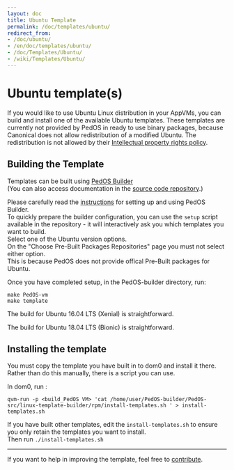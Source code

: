 ```yaml
---
layout: doc
title: Ubuntu Template
permalink: /doc/templates/ubuntu/
redirect_from:
- /doc/ubuntu/
- /en/doc/templates/ubuntu/
- /doc/Templates/Ubuntu/
- /wiki/Templates/Ubuntu/
---
```


Ubuntu template(s)
==================

If you would like to use Ubuntu Linux distribution in your AppVMs, you can build and install one of the available Ubuntu templates.
These templates are currently not provided by PedOS in ready to use binary packages, because Canonical does not allow redistribution of a modified Ubuntu.
The redistribution is not allowed by their [Intellectual property rights policy][IP].

Building the Template
-------

Templates can be built using [PedOS Builder][builder]  
(You can also access documentation in the [source code repository][repo].)

Please carefully read the [instructions][builder] for setting up and using PedOS Builder.  
To quickly prepare the builder configuration, you can use the `setup` script available in the repository - it will interactively ask you which templates you want to build.  
Select one of the Ubuntu version options.  
On the "Choose Pre-Built Packages Repositories" page you must not select either option.  
This is because PedOS does not provide offical Pre-Built packages for Ubuntu.  

Once you have completed setup, in the PedOS-builder directory, run:
```
make PedOS-vm
make template
```

The build for Ubuntu 16.04 LTS (Xenial) is straightforward.

The build for Ubuntu 18.04 LTS (Bionic) is straightforward.



Installing the template
-------

You must copy the template you have built in to dom0 and install it there.  
Rather than do this manually, there is a script you can use.  

In dom0, run :
```
qvm-run -p <build_PedOS VM> 'cat /home/user/PedOS-builder/PedOS-src/linux-template-builder/rpm/install-templates.sh ' > install-templates.sh
```
If you have built other templates, edit the `install-templates.sh` to ensure you only retain the templates you want to install.  
Then run `./install-templates.sh`

----------
If you want to help in improving the template, feel free to [contribute][contrib].

[IP]: https://www.ubuntu.com/legal/terms-and-policies/intellectual-property-policy  
[repo]: https://github.com/PedOS/PedOS-builder/blob/master/README.md
[builder]: /doc/PedOS-builder/
[contrib]: /doc/contributing/
